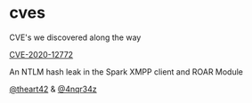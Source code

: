 # cves
CVE's we discovered along the way

[CVE-2020-12772](cve-2020-12772/CVE-2020-12772.md)

  An NTLM hash leak in the Spark XMPP client and ROAR Module


[@theart42](https://twitter.com/theart42) & [@4nqr34z](https://twitter.com/4nqr34z)
